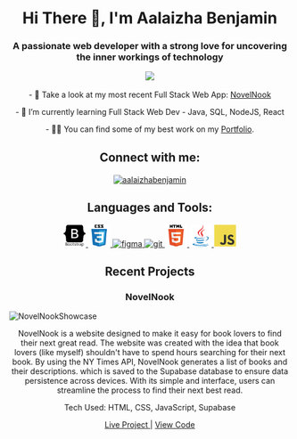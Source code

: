 <h1 align="center">Hi There 👋, I'm Aalaizha Benjamin</h1>
<h3 align="center">A passionate web developer with a strong love for uncovering the inner workings of technology</h3>
<p align="center"><img src="https://media3.giphy.com/media/J3KCHKTEqkZuxAW6OQ/giphy.gif?cid=ecf05e47b1b023hqcx6vtb17l1slg7ewfz3nbp03po37scol&ep=v1_gifs_search&rid=giphy.gif&ct=g"/></p>

<p align="center"> - 🔭 Take a look at my most recent Full Stack Web App: <a target="_blank" href = "https://novelnook.netlify.app/">NovelNook</a> </p>

<p align="center"> - 🌱 I’m currently learning Full Stack Web Dev - Java, SQL, NodeJS, React </p>

<p align="center"> - 👨‍💻 You can find some of my best work on my <a target="_blank" href = "https://aalaizhab.me/">Portfolio</a>. </p>

<h2 align="center">Connect with me:</h2>
<p align="center">
<a href="https://linkedin.com/in/aalaizhabenjamin" target="blank"><img align="center" src="https://raw.githubusercontent.com/rahuldkjain/github-profile-readme-generator/master/src/images/icons/Social/linked-in-alt.svg" alt="aalaizhabenjamin" height="30" width="40" /></a>
</p>

<h2 align="center">Languages and Tools:</h2>
<p align="center"> 
<a href="https://getbootstrap.com" target="_blank" rel="noreferrer"> <img src="https://raw.githubusercontent.com/devicons/devicon/master/icons/bootstrap/bootstrap-plain-wordmark.svg" alt="bootstrap" width="40" height="40"/> </a>
<a href="https://www.w3schools.com/css/" target="_blank" rel="noreferrer"> <img src="https://raw.githubusercontent.com/devicons/devicon/master/icons/css3/css3-original-wordmark.svg" alt="css3" width="40" height="40"/> </a> 
<a href="https://www.figma.com/" target="_blank" rel="noreferrer"> <img src="https://www.vectorlogo.zone/logos/figma/figma-icon.svg" alt="figma" width="40" height="40"/> </a> <a href="https://git-scm.com/" target="_blank" rel="noreferrer"> <img src="https://www.vectorlogo.zone/logos/git-scm/git-scm-icon.svg" alt="git" width="40" height="40"/> </a> 
<a href="https://www.w3.org/html/" target="_blank" rel="noreferrer"> <img src="https://raw.githubusercontent.com/devicons/devicon/master/icons/html5/html5-original-wordmark.svg" alt="html5" width="40" height="40"/> </a> <a href="https://www.java.com" target="_blank" rel="noreferrer"> <img src="https://raw.githubusercontent.com/devicons/devicon/master/icons/java/java-original.svg" alt="java" width="40" height="40"/> </a> 
<a href="https://developer.mozilla.org/en-US/docs/Web/JavaScript" target="_blank" rel="noreferrer"> <img src="https://raw.githubusercontent.com/devicons/devicon/master/icons/javascript/javascript-original.svg" alt="javascript" width="40" height="40"/> </a> 
</p>

<h2 align="center">Recent Projects</h2>
<h3 align="center">NovelNook</h3>

![NovelNookShowcase](https://github.com/LaiDev/LaiDev/assets/70034760/2c35f057-74d2-4363-ab76-7b2152c3b253)

<p align="center"> NovelNook is a website designed to make it easy for book lovers to find their next great read. The website was created with the idea that book lovers (like myself) shouldn't have to spend hours searching for their next book. By using the NY Times API, NovelNook generates a list of books and their descriptions. which is saved to the Supabase database to ensure data persistence across devices. With its simple and interface, users can streamline the process to find their next best read.</p>

<p align="center"> Tech Used: HTML, CSS, JavaScript, Supabase</p>
<p align = "center">
<a margin="50px" href="https://novelnook.netlify.app/">Live Project </a>
  |
<a href="https://github.com/LaiDev/NovelNook">View Code </a>
</p>
<br>
<br>


